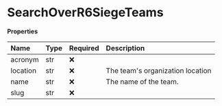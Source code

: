 # SearchOverR6SiegeTeams

**Properties**

| Name     | Type | Required | Description                      |
| :------- | :--- | :------- | :------------------------------- |
| acronym  | str  | ❌       |                                  |
| location | str  | ❌       | The team's organization location |
| name     | str  | ❌       | The name of the team.            |
| slug     | str  | ❌       |                                  |

<!-- This file was generated by liblab | https://liblab.com/ -->
